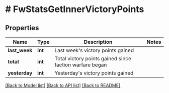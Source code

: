 # # FwStatsGetInnerVictoryPoints

## Properties

Name | Type | Description | Notes
------------ | ------------- | ------------- | -------------
**last_week** | **int** | Last week&#39;s victory points gained |
**total** | **int** | Total victory points gained since faction warfare began |
**yesterday** | **int** | Yesterday&#39;s victory points gained |

[[Back to Model list]](../../README.md#models) [[Back to API list]](../../README.md#endpoints) [[Back to README]](../../README.md)
